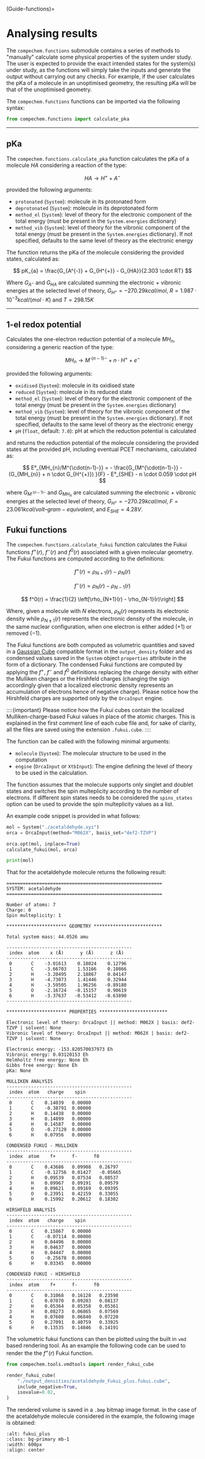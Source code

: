(Guide-functions)=
# Analysing results

The `compechem.functions` submodule contains a series of methods to "manually" calculate some physical properties of the system under study. The user is expected to provide the exact intended states for the system(s) under study, as the functions will simply take the inputs and generate the output without carrying out any checks. For example, if the user calculates the pKa of a molecule in an unoptimised geometry, the resulting pKa will be that of the unoptimised geometry.

The `compechem.functions` functions can be imported via the following syntax:

```python
from compechem.functions import calculate_pka
```

---

## pKa

The `compechem.functions.calculate_pka` function calculates the pKa of a molecule $HA$ considering a reaction of the type:

$$
HA \rightarrow H^{+} + A^{-}
$$

provided the following arguments:

* `protonated` (`System`): molecule in its protonated form
* `deprotonated` (`System`): molecule in its deprotonated form
* `method_el` (`System`): level of theory for the electronic component of the total energy (must be present in the `System.energies` dictionary)
* `method_vib` (`System`): level of theory for the vibronic component of the total energy (must be present in the `System.energies` dictionary). If not specified, defaults to the same level of theory as the electronic energy

The function returns the pKa of the molecule considering the provided states, calculated as:

$$
pK_{a} = \frac{G_{A^{-}} + G_{H^{+}} - G_{HA}}{2.303 \cdot RT}
$$

Where $G_{A^{-}}$ and $G_{HA}$ are calculated summing the electronic + vibronic energies at the selected level of theory, $G_{H^{+}} = -270.29 kcal/mol$, $R = 1.987 \cdot 10^{-3} kcal/(mol \cdot K)$ and $T = 298.15 K$

---

## 1-el redox potential

Calculates the one-electron reduction potential of a molecule $MH_{n}$, considering a generic reaction of the type:

$$
MH_{n} \rightarrow M^{\cdot (n-1)-} + n\cdot H^{+} + e^{-}
$$

provided the following arguments:

* `oxidised` (`System`): molecule in its oxidised state
* `reduced` (`System`): molecule in its reduced state
* `method_el` (`System`): level of theory for the electronic component of the total energy (must be present in the `System.energies` dictionary)
* `method_vib` (`System`): level of theory for the vibronic component of the total energy (must be present in the `System.energies` dictionary). If not specified, defaults to the same level of theory as the electronic energy
* `pH` (`float`, default: `7.0`): pH at which the reduction potential is calculated

and returns the reduction potential of the molecule considering the provided states at the provided pH, including eventual PCET mechanisms, calculated as:

$$
E°_{MH_{n}/M^{\cdot(n-1)-}} = - \frac{G_{M^{\cdot(n-1)-}} - (G_{MH_{n}} + n \cdot G_{H^{+}}) }{F} - E°_{SHE} - n \cdot 0.059 \cdot pH 
$$

where $G_{M^{\cdot(n-1)-}}$ and $G_{MH_{n}}$ are calculated summing the electronic + vibronic energies at the selected level of theory, $G_{H^{+}} = -270.29 kcal/mol$, $F = 23.061 kcal/volt–gram-equivalent$, and $E_{SHE} = 4.28 V$.

## Fukui functions
The `compechem.functions.calculate_fukui` function calculates the Fukui functions $f^+(r)$, $f^-(r)$ and $f^0(r)$ associated with a given molecular geometry. The Fukui functions are computed according to the definitions:

$$
f^+(r) = \rho_{N+1}(r) - \rho_{N}(r)
$$

$$
f^-(r) = \rho_{N}(r) - \rho_{N-1}(r)
$$

$$
f^0(r) = \frac{1}{2} \left[\rho_{N+1}(r) - \rho_{N-1}(r)\right]
$$

Where, given a molecule with $N$ electrons, $\rho_{N}(r)$ represents its electronic density while $\rho_{N\pm1}(r)$ represents the electronic density of the molecule, in the same nuclear configuration, when one electron is either added ($+1$) or removed ($-1$).

The Fukui functions are both computed as volumetric quantities and saved in a [Gaussian Cube](http://paulbourke.net/dataformats/cube/) compatible format in the `output_density` folder and as condensed values saved in the `System` object `properties` attribute in the form of a dictionary. The condensed Fukui functions are computed by applying the $f^+$, $f^-$ and $f^0$ definitions replacing the charge density with either the Mulliken charges or the Hirshfeld charges (changing the sign accordingly given that a localized electronic density represents an accumulation of electrons hence of negative charge). Please notice how the Hirshfeld charges are supported only by the `OrcaInput` engine.

::::{important}
Please notice how the Fukui cubes contain the localized Mulliken-charge-based Fukui values in place of the atomic charges. This is explained in the first comment line of each cube file and, for sake of clarity, all the files are saved using the extension `.fukui.cube`.
::::

The function can be called with the following minimal arguments:
* `molecule` (`System`): The molecular structure to be used in the computation
* `engine` (`OrcaInput` or `XtbInput`): The engine defining the level of theory to be used in the calculation.

The function assumes that the molecule supports only singlet and doublet states and switches the spin multeplicity according to the number of electrons. If different spin states needs to be considered the `spins_states` option can be used to provide the spin multeplicity values as a list.

An example code snippet is provided in what follows:
```python
mol = System("./acetaldehyde.xyz")
orca = OrcaInput(method="M062X", basis_set="def2-TZVP")

orca.opt(mol, inplace=True)
calculate_fukui(mol, orca)

print(mol)
```

That for the acetaldehyde molecule returns the following result:
```
=========================================================
SYSTEM: acetaldehyde
=========================================================

Number of atoms: 7
Charge: 0
Spin multeplicity: 1

********************** GEOMETRY *************************

Total system mass: 44.0526 amu

----------------------------------------------
 index  atom    x (Å)      y (Å)      z (Å)   
----------------------------------------------
 0       C    -3.01613    0.18024    0.12796  
 1       C    -3.66703    1.53166    0.10866  
 2       H    -3.20495    2.18867    0.84147  
 3       H    -4.73073    1.41446    0.32944  
 4       H    -3.59505    1.96256   -0.89180  
 5       O    -2.16724   -0.15157    0.90619  
 6       H    -3.37637   -0.53412   -0.63890  
----------------------------------------------

********************** PROPERTIES *************************

Electronic level of theory: OrcaInput || method: M062X | basis: def2-TZVP | solvent: None
Vibronic level of theory: OrcaInput || method: M062X | basis: def2-TZVP | solvent: None

Electronic energy: -153.820570037973 Eh
Vibronic energy: 0.03120153 Eh
Helmholtz free energy: None Eh
Gibbs free energy: None Eh
pKa: None

MULLIKEN ANALYSIS
----------------------------------------------
 index  atom   charge    spin
----------------------------------------------
 0       C    0.14039   0.00000  
 1       C    -0.38791  0.00000  
 2       H    0.14438   0.00000  
 3       H    0.14899   0.00000  
 4       H    0.14587   0.00000  
 5       O    -0.27129  0.00000  
 6       H    0.07956   0.00000  

CONDENSED FUKUI - MULLIKEN
----------------------------------------------
 index  atom    f+      f-      f0
----------------------------------------------
 0       C    0.43686   0.09908   0.26797  
 1       C    -0.12756  0.01427   -0.05665 
 2       H    0.09539   0.07534   0.08537  
 3       H    0.09967   0.09191   0.09579  
 4       H    0.09621   0.09169   0.09395  
 5       O    0.23951   0.42159   0.33055  
 6       H    0.15992   0.20612   0.18302  

HIRSHFELD ANALYSIS
----------------------------------------------
 index  atom   charge    spin
----------------------------------------------
 0       C    0.15867   0.00000  
 1       C    -0.07114  0.00000  
 2       H    0.04496   0.00000  
 3       H    0.04637   0.00000  
 4       H    0.04447   0.00000  
 5       O    -0.25678  0.00000  
 6       H    0.03345   0.00000  

CONDENSED FUKUI - HIRSHFELD
----------------------------------------------
 index  atom    f+      f-      f0
----------------------------------------------
 0       C    0.31068   0.16128   0.23598  
 1       C    0.07070   0.09203   0.08137  
 2       H    0.05364   0.05358   0.05361  
 3       H    0.08273   0.06865   0.07569  
 4       H    0.07600   0.06840   0.07220  
 5       O    0.27091   0.40759   0.33925  
 6       H    0.13535   0.14846   0.14191
```

The volumetric fukui functions can then be plotted using the built in `vmd` based rendering tool. As an example the following code can be used to render the the $f^+(r)$ Fukui function.

```python
from compechem.tools.vmdtools import render_fukui_cube

render_fukui_cube(
    "./output_densities/acetaldehyde_Fukui_plus.fukui.cube",
    include_negative=True,
    isovalue=0.02,
)
```

The rendered volume is saved in a `.bmp` bitmap image format. In the case of the acetaldehyde molecule considered in the example, the following image is obtained:

```{image} ../images/acetaldehyde_fukui_plus.bmp
:alt: fukui_plus
:class: bg-primary mb-1
:width: 600px
:align: center
```
